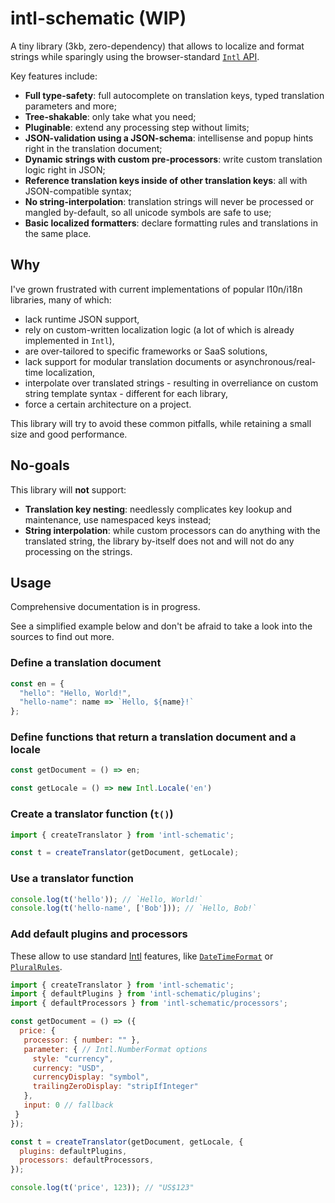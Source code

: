 # intl-schematic (WIP)

A tiny library (3kb, zero-dependency) that allows to localize and format strings while sparingly using the browser-standard [`Intl` API](https://developer.mozilla.org/en-US/docs/Web/JavaScript/Reference/Global_Objects/Intl).

Key features include:
- **Full type-safety**: full autocomplete on translation keys, typed translation parameters and more;
- **Tree-shakable**: only take what you need;
- **Pluginable**: extend any processing step without limits;
- **JSON-validation using a JSON-schema**: intellisense and popup hints right in the translation document;
- **Dynamic strings with custom pre-processors**: write custom translation logic right in JSON;
- **Reference translation keys inside of other translation keys**: all with JSON-compatible syntax;
- **No string-interpolation**: translation strings will never be processed or mangled by-default, so all unicode symbols are safe to use;
- **Basic localized formatters**: declare formatting rules and translations in the same place.

## Why

I've grown frustrated with current implementations of popular l10n/i18n libraries, many of which:
- lack runtime JSON support,
- rely on custom-written localization logic (a lot of which is already implemented in `Intl`),
- are over-tailored to specific frameworks or SaaS solutions,
- lack support for modular translation documents or asynchronous/real-time localization,
- interpolate over translated strings - resulting in overreliance on custom string template syntax - different for each library,
- force a certain architecture on a project.

This library will try to avoid these common pitfalls, while retaining a small size and good performance.


## No-goals

This library will **not** support:
- **Translation key nesting**: needlessly complicates key lookup and maintenance, use namespaced keys instead;
- **String interpolation**: while custom processors can do anything with the translated string, the library by-itself does not and will not do any processing on the strings.

## Usage

Comprehensive documentation is in progress.

See a simplified example below and don't be afraid to take a look into the sources to find out more.

### Define a translation document

```js
const en = {
  "hello": "Hello, World!",
  "hello-name": name => `Hello, ${name}!`
};
```

### Define functions that return a translation document and a locale

```js
const getDocument = () => en;

const getLocale = () => new Intl.Locale('en')
```

### Create a translator function (`t()`)

```js
import { createTranslator } from 'intl-schematic';

const t = createTranslator(getDocument, getLocale);
```

### Use a translator function

```js
console.log(t('hello')); // `Hello, World!`
console.log(t('hello-name', ['Bob'])); // `Hello, Bob!`
```

### Add default plugins and processors

These allow to use standard [Intl](https://developer.mozilla.org/en-US/docs/Web/JavaScript/Reference/Global_Objects/Intl) features,
like [`DateTimeFormat`](https://developer.mozilla.org/en-US/docs/Web/JavaScript/Reference/Global_Objects/Intl/DateTimeFormat)
or [`PluralRules`](https://developer.mozilla.org/en-US/docs/Web/JavaScript/Reference/Global_Objects/Intl/PluralRules).

```js
import { createTranslator } from 'intl-schematic';
import { defaultPlugins } from 'intl-schematic/plugins';
import { defaultProcessors } from 'intl-schematic/processors';

const getDocument = () => ({
  price: {
   processor: { number: "" },
   parameter: { // Intl.NumberFormat options
     style: "currency",
     currency: "USD",
     currencyDisplay: "symbol",
     trailingZeroDisplay: "stripIfInteger"
   },
   input: 0 // fallback
 }
});

const t = createTranslator(getDocument, getLocale, {
  plugins: defaultPlugins,
  processors: defaultProcessors,
});

console.log(t('price', 123)); // "US$123"
```
